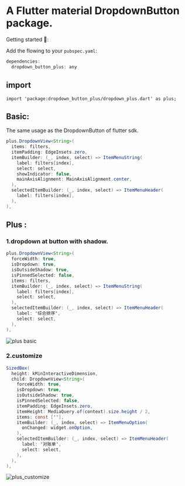 # A Flutter material DropdownButton package.

Getting started 🍺:

Add the flowing to your `pubspec.yaml`:

```java
dependencies:
  dropdown_button_plus: any
```
## import

`import 'package:dropdown_button_plus/dropdown_plus.dart' as plus;`

## Basic:
The same usage as the DropdownButton of flutter sdk.

```java
plus.DropdownView<String>(
  items: filters,
  itemPadding: EdgeInsets.zero,
  itemBuilder: (_, index, select) => ItemMenuString(
    label: filters[index],
    select: select,
    showIndicator: false,
    mainAxisAlignment: MainAxisAlignment.center,
  ),
  selectedItemBuilder: (_, index, select) => ItemMenuHeader(
    label: filters[index],
  ),
),
```

## Plus : 
### 1.dropdown at button with shadow.
```java
plus.DropdownView<String>(
  forceWidth: true,
  isDropdown: true,
  isOutsideShadow: true,
  isPinnedSelected: false,
  items: filters,
  itemBuilder: (_, index, select) => ItemMenuString(
    label: filters[index],
    select: select,
  ),
  selectedItemBuilder: (_, index, select) => ItemMenuHeader(
    label: '综合排序',
    select: select,
  ),
),
```

![plus basic](https://upload-images.jianshu.io/upload_images/16981996-78926ba2e8552dc4.jpg?imageMogr2/auto-orient/strip%7CimageView2/2/w/375)


### 2.customize

```java
SizedBox(
  height: kMinInteractiveDimension,
  child: DropdownView<String>(
    forceWidth: true,
    isDropdown: true,
    isOutsideShadow: true,
    isPinnedSelected: false,
    itemPadding: EdgeInsets.zero,
    itemHeight: MediaQuery.of(context).size.height / 2,
    items: const [''],
    itemBuilder: (_, index, select) => ItemMenuOption(
      onChanged: widget.onOption,
    ),
    selectedItemBuilder: (_, index, select) => ItemMenuHeader(
      label: '对账单',
      select: select,
    ),
  ),
),
```

![plus_customize](https://upload-images.jianshu.io/upload_images/16981996-36eb8052da1215d7.jpg?imageMogr2/auto-orient/strip%7CimageView2/2/w/375)

